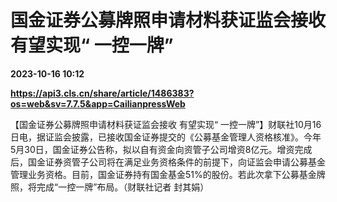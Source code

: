 # 国金证券公募牌照申请材料获证监会接收 有望实现“ 一控一牌”

**2023-10-16 10:12**

**https://api3.cls.cn/share/article/1486383?os=web&sv=7.7.5&app=CailianpressWeb**

【国金证券公募牌照申请材料获证监会接收 有望实现“ 一控一牌”】财联社10月16日电，据证监会披露，已接收国金证券提交的《公募基金管理人资格核准》。今年5月30日，国金证券公告称，拟以自有资金向资管子公司增资8亿元。增资完成后，国金证券资管子公司将在满足业务资格条件的前提下，向证监会申请公募基金管理业务资格。目前，国金证券持有国金基金51%的股份。若此次拿下公募基金牌照，将完成“一控一牌”布局。（财联社记者 封其娟）